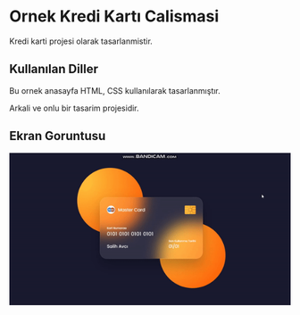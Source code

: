 <h1> Ornek Kredi Kartı Calismasi  </h1>

Kredi karti  projesi olarak tasarlanmistir.

 <h2>Kullanılan Diller</h2>

 Bu ornek anasayfa HTML, CSS kullanılarak tasarlanmıştır.
 
 Arkali ve onlu bir tasarim projesidir.

 <h2>Ekran Goruntusu</h2>

 ![](view.gif)
